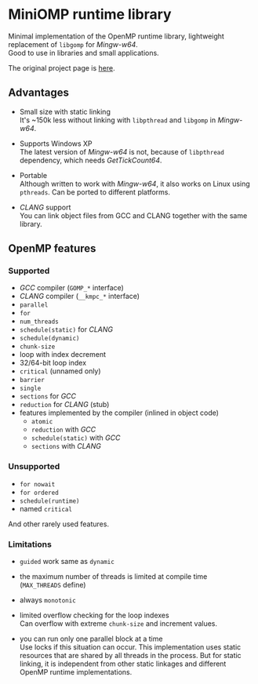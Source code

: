 # MiniOMP runtime library

Minimal implementation of the OpenMP runtime library, lightweight replacement of `libgomp` for *Mingw-w64*.  
Good to use in libraries and small applications.

The original project page is [here](https://github.com/ilyakurdyukov/libminiomp).

## Advantages

- Small size with static linking  
It's ~150k less without linking with `libpthread` and `libgomp` in *Mingw-w64*.

- Supports Windows XP  
The latest version of *Mingw-w64* is not, because of `libpthread` dependency, which needs *GetTickCount64*.

- Portable  
Although written to work with *Mingw-w64*, it also works on Linux using `pthreads`. Can be ported to different platforms.

- *CLANG* support  
You can link object files from GCC and CLANG together with the same library.

## OpenMP features

### Supported

- *GCC* compiler (`GOMP_*` interface)
- *CLANG* compiler (`__kmpc_*` interface)
- `parallel`
- `for`
- `num_threads`
- `schedule(static)` for *CLANG*
- `schedule(dynamic)`
- `chunk-size`
- loop with index decrement
- 32/64-bit loop index
- `critical` (unnamed only)
- `barrier`
- `single`
- `sections` for *GCC*
- `reduction` for *CLANG* (stub)
- features implemented by the compiler (inlined in object code)  
  - `atomic`  
  - `reduction` with *GCC*  
  - `schedule(static)` with *GCC*  
  - `sections` with *CLANG*

### Unsupported

- `for nowait`
- `for ordered`
- `schedule(runtime)`
- named `critical`

And other rarely used features.

### Limitations

- `guided` work same as `dynamic`

- the maximum number of threads is limited at compile time  
(`MAX_THREADS` define)

- always `monotonic`

- limited overflow checking for the loop indexes  
Can overflow with extreme `chunk-size` and increment values.

- you can run only one parallel block at a time  
Use locks if this situation can occur. This implementation uses static resources that are shared by all threads in the process. But for static linking, it is independent from other static linkages and different OpenMP runtime implementations.

